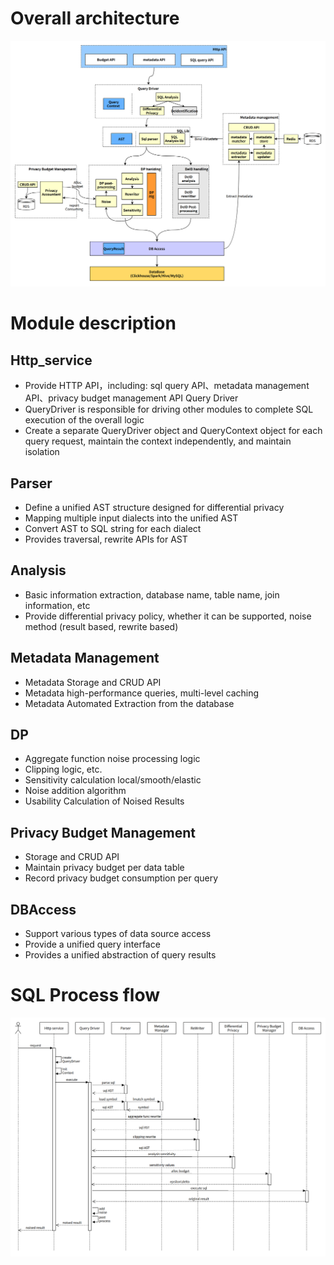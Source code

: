 Overall architecture
====================
![arch overview](../img/arch_overview.png)

Module description
==================

Http_service
------------
- Provide HTTP  API，including: sql query API、metadata management API、privacy budget management API
Query Driver
- QueryDriver is responsible for driving other modules to complete SQL execution of the overall logic
- Create a separate QueryDriver object and QueryContext object for each query request, maintain the context independently, and maintain isolation

Parser
-------
- Define a unified AST structure designed for differential privacy 
- Mapping multiple input dialects into the unified AST
- Convert AST to SQL  string for each dialect
- Provides traversal, rewrite APIs for AST

Analysis
--------
- Basic information extraction, database name, table name, join information, etc
- Provide differential privacy policy, whether it can be supported, noise method (result based, rewrite based)

Metadata Management
-------------------
- Metadata  Storage and CRUD  API
- Metadata high-performance queries, multi-level caching
- Metadata Automated Extraction from the database

DP 
------
- Aggregate function noise processing logic
- Clipping logic, etc.
- Sensitivity calculation local/smooth/elastic
- Noise addition algorithm
-  Usability Calculation of Noised Results

Privacy Budget Management
-------------------------
- Storage and CRUD API
- Maintain privacy budget per data table
- Record privacy budget consumption per query

DBAccess
---------
- Support various types of data source access
- Provide a unified query interface
- Provides a unified abstraction of query results

SQL Process flow
================
![main process](../img/main_process.png)
